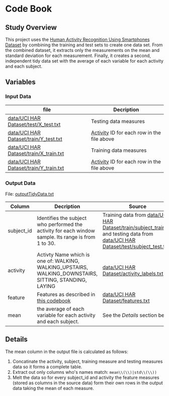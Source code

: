 # Code Book

## Study Overview

This project uses the [Human Activity Recognition Using Smartphones Dataset](data/UCI%20HAR%20Dataset/README.txt) by combining the training and test sets to create one data set. From the combined dataset, it extracts only the measurements on the mean and standard deviation for each measurement.  Finally, it creates a second, independent tidy data set with the average of each variable for each activity and each subject.

## Variables

### Input Data

| file  | Decription |
| ------------- | ------------- |
| [data/UCI HAR Dataset/test/X_test.txt](data/UCI%20HAR%20Dataset/test/X_test.txt) | Testing data measures |  
| [data/UCI HAR Dataset/train/Y_test.txt](data/UCI%20HAR%20Dataset/test/Y_test.txt) | [Activity](data/UCI%20HAR%20Dataset/activity_labels.txt) ID for each row in the file above |  
| [data/UCI HAR Dataset/train/X_train.txt](data/UCI%20HAR%20Dataset/train/X_train.txt) | Training data measures |  
| [data/UCI HAR Dataset/train/Y_train.txt](data/UCI%20HAR%20Dataset/train/Y_train.txt) | [Activity](data/UCI%20HAR%20Dataset/activity_labels.txt) ID for each row in the file above |  

### Output Data

File: [outputTidyData.txt](data/outputTidyData.txt)

| Column  | Decription | Source |
| ------------- | ------------- | ------------- |
| subject_id | Identifies the subject who performed the activity for each window sample. Its range is from 1 to 30. | Training data from [data/UCI HAR Dataset/train/subject_train.txt](data/UCI%20HAR%20Dataset/train/subject_train.txt) and testing data from [data/UCI HAR Dataset/test/subject_test.txt](data/UCI%20HAR%20Dataset//test/subject_test.txt) |
| activity  | Activty Name which is one of: WALKING, WALKING_UPSTAIRS, WALKING_DOWNSTAIRS, SITTING, STANDING, LAYING | [data/UCI HAR Dataset/activity_labels.txt](data/UCI%20HAR%20Dataset/activity_labels.txt) |
| feature | Features as described in [this codebook](data/UCI%20HAR%20Dataset/features_info.txt) | [data/UCI HAR Dataset/features.txt](data/UCI%20HAR%20Dataset/features.txt)
| mean  | the average of each variable for each activity and each subject. | See the *Details* section below |

## Details

The mean column in the output file is calculated as follows:

1. Concatinate the activity, subject, training measure and testing measures data so it forms a complete table.
2. Extract out only columns who's names match: `mean\\(\\)|std\\(\\))`
3. Melt the data so for every subject_id and activity the feature measures (stored as columns in the source data) form their own rows in the output data taking the mean of each measure.
